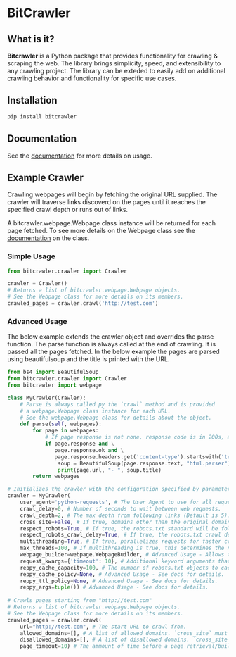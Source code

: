 # BitCrawler
## What is it?
**Bitcrawler** is a Python package that provides functionality for crawling & scraping the web. The library brings simplicity, speed, and extensibility to any crawling project.
The library can be exteded to easily add on additional crawling behavior and functionality for specific use cases.


## Installation
```sh
pip install bitcrawler
```

## Documentation

See the [documentation](https://bitcrawler.readthedocs.io/en/latest/bitcrawler.html#bitcrawler) for more details on usage.

## Example Crawler

Crawling webpages will begin by fetching the original URL supplied. The crawler will traverse links discoverd on the
pages until it reaches the specified crawl depth or runs out of links.

A bitcrawler.webpage.Webpage class instance will be returned for each page fetched. To see more details on
the Webpage class see the [documentation](https://bitcrawler.readthedocs.io/en/latest/bitcrawler.html#module-bitcrawler.webpage) on the class.

### Simple Usage

```py
from bitcrawler.crawler import Crawler

crawler = Crawler()
# Returns a list of bitcrawler.webpage.Webpage objects.
# See the Webpage class for more details on its members.
crawled_pages = crawler.crawl('http://test.com')

```

### Advanced Usage

The below example extends the crawler object and overrides the parse function.
The parse function is always called at the end of crawling. It is passed all the pages fetched.
In the below example the pages are parsed using beautifulsoup and the title is printed with the URL.


```py
from bs4 import BeautifulSoup
from bitcrawler.crawler import Crawler
from bitcrawler import webpage

class MyCrawler(Crawler):
    # Parse is always called py the `crawl` method and is provided
    # a webpage.Webpage class instance for each URL.
    # See the webpage.Webpage class for details about the object.
    def parse(self, webpages):
        for page in webpages:
            # If page response is not none, response code is in 200s, and document is html.
            if page.response and \
               page.response.ok and \
               page.response.headers.get('content-type').startswith('text/html'):
                soup = BeautifulSoup(page.response.text, "html.parser")
                print(page.url, "- ", soup.title) 
        return webpages

# Initializes the crawler with the configuration specified by parameters.
crawler = MyCrawler(
    user_agent='python-requests', # The User Agent to use for all requests.
    crawl_delay=0, # Number of seconds to wait between web requests.
    crawl_depth=2, # The max depth from following links (Default is 5).
    cross_site=False, # If true, domains other than the original domain can be crawled.
    respect_robots=True, # If true, the robots.txt standard will be followed.
    respect_robots_crawl_delay=True, # If true, the robots.txt crawl delay will be followed.
    multithreading=True, # If true, parallelizes requests for faster crawling.
    max_threads=100, # If multithreading is true, this determines the number of threads.
    webpage_builder=webpage.WebpageBuilder, # Advanced Usage - Allows the WebpageBuilder class to be overridden to allow modificaion.
    request_kwargs={'timeout': 10}, # Additional keyword arguments that you would like to pass into any request made.
    reppy_cache_capacity=100, # The number of robots.txt objects to cache. Eliminates the need to fetch robots.txt file many times.
    reppy_cache_policy=None, # Advanced Usage - See docs for details.
    reppy_ttl_policy=None, # Advanced Usage - See docs for details.
    reppy_args=tuple()) # Advanced Usage - See docs for details.
 
# Crawls pages starting from "http://test.com"
# Returns a list of bitcrawler.webpage.Webpage objects.
# See the Webpage class for more details on its members.
crawled_pages = crawler.crawl(
    url="http://test.com", # The start URL to crawl from.
    allowed_domains=[], # A list of allowed domains. `cross_site` must be True. Ex. ['python.org',...]
    disallowed_domains=[], # A list of disallowed domains. `cross_site` must be True and `allowed_domains` empty.
    page_timeout=10) # The ammount of time before a page retrieval/build times out.
 
```
